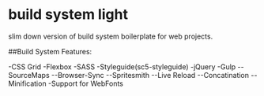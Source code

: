 # build system light
slim down version of build system boilerplate for web projects.

##Build System Features:

-CSS Grid
-Flexbox
-SASS
-Styleguide(sc5-styleguide)
-jQuery
-Gulp
--SourceMaps
--Browser-Sync
--Spritesmith
--Live Reload
--Concatination
--Minification
-Support for WebFonts
